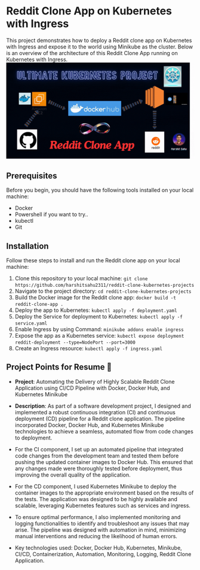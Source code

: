 # Reddit Clone App on Kubernetes with Ingress
This project demonstrates how to deploy a Reddit clone app on Kubernetes with Ingress and expose it to the world using Minikube as the cluster.
Below is an overview of the architecture of this Reddit Clone App running on Kubernetes with Ingress.
![Architecture Diagram](https://github.com/harshitsahu2311/reddit-clone-kubernetes-projects/blob/master/Utlimate%20kubernetes%20project.gif)

## Prerequisites
Before you begin, you should have the following tools installed on your local machine: 

- Docker
- Powershell if you want to try..
- kubectl
- Git

## Installation
Follow these steps to install and run the Reddit clone app on your local machine:

1) Clone this repository to your local machine: `git clone https://github.com/harshitsahu2311/reddit-clone-kubernetes-projects`
2) Navigate to the project directory: `cd reddit-clone-kubernetes-projects`
3) Build the Docker image for the Reddit clone app: `docker build -t reddit-clone-app .`
4) Deploy the app to Kubernetes: `kubectl apply -f deployment.yaml`
1) Deploy the Service for deployment to Kubernetes: `kubectl apply -f service.yaml`
5) Enable Ingress by using Command: `minikube addons enable ingress`
6) Expose the app as a Kubernetes service: `kubectl expose deployment reddit-deployment --type=NodePort --port=3000`
7) Create an Ingress resource: `kubectl apply -f ingress.yaml`


## Project Points for Resume 📝

- **Project**:  Automating the Delivery of Highly Scalable Reddit Clone Application using CI/CD Pipeline with Docker, Docker Hub, and Kubernetes Minikube

- **Description**: As part of a software development project, I designed and implemented a robust continuous integration (CI) and continuous deployment (CD) pipeline for a Reddit clone application. The pipeline incorporated Docker, Docker Hub, and Kubernetes Minikube technologies to achieve a seamless, automated flow from code changes to deployment.

- For the CI component, I set up an automated pipeline that integrated code changes from the development team and tested them before pushing the updated container images to Docker Hub. This ensured that any changes made were thoroughly tested before deployment, thus improving the overall quality of the application.

- For the CD component, I used Kubernetes Minikube to deploy the container images to the appropriate environment based on the results of the tests. The application was designed to be highly available and scalable, leveraging Kubernetes features such as services and ingress.

- To ensure optimal performance, I also implemented monitoring and logging functionalities to identify and troubleshoot any issues that may arise. The pipeline was designed with automation in mind, minimizing manual interventions and reducing the likelihood of human errors.

- Key technologies used: Docker, Docker Hub, Kubernetes, Minikube, CI/CD, Containerization, Automation, Monitoring, Logging, Reddit Clone Application.

